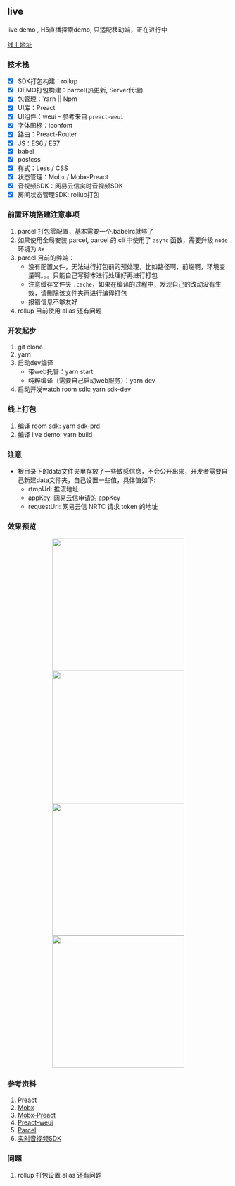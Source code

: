 ## live

live demo , H5直播探索demo, 只适配移动端，正在进行中

[线上地址](https://ldodo.cc/static/live/)

### 技术栈

- [x] SDK打包构建：rollup
- [x] DEMO打包构建：parcel(热更新, Server代理)
- [x] 包管理：Yarn || Npm
- [x] UI库：Preact
- [x] UI组件：weui - 参考来自 `preact-weui`
- [x] 字体图标：iconfont
- [x] 路由：Preact-Router
- [x] JS：ES6 / ES7
- [x] babel
- [x] postcss
- [x] 样式：Less / CSS
- [x] 状态管理：Mobx / Mobx-Preact
- [x] 音视频SDK：网易云信实时音视频SDK
- [x] 房间状态管理SDK: rollup打包

### 前置环境搭建注意事项

1. parcel 打包零配置，基本需要一个.babelrc就够了
2. 如果使用全局安装 parcel, parcel 的 cli 中使用了 `async` 函数，需要升级 `node` 环境为 `8+`
3. parcel 目前的弊端：
    -   没有配置文件，无法进行打包前的预处理，比如路径啊，前缀啊，环境变量啊。。。只能自己写脚本进行处理好再进行打包
    -   注意缓存文件夹 `.cache`，如果在编译的过程中，发现自己的改动没有生效，请删除该文件夹再进行编译打包
    -   报错信息不够友好
4. rollup 目前使用 alias 还有问题

### 开发起步

1. git clone
2. yarn
3. 启动dev编译
    -   带web托管：yarn start
    -   纯粹编译（需要自己启动web服务）：yarn dev
4. 启动开发watch room sdk: yarn sdk-dev

### 线上打包

1. 编译 room sdk: yarn sdk-prd
2. 编译 live demo: yarn build

### 注意

- 根目录下的data文件夹里存放了一些敏感信息，不会公开出来，开发者需要自己新建data文件夹，自己设置一些值，具体值如下:
    -   rtmpUrl: 推流地址
    -   appKey: 网易云信申请的 appKey
    -   requestUrl: 网易云信 NRTC 请求 token 的地址

### 效果预览

<div align="center"><img width="300" src="https://raw.githubusercontent.com/lduoduo/live/master/preview/im1.png"/></div>
<div align="center"><img width="300" src="https://raw.githubusercontent.com/lduoduo/live/master/preview/im2.png"/></div>
<div align="center"><img width="300" src="https://raw.githubusercontent.com/lduoduo/live/master/preview/im3.png"/></div>
<div align="center"><img width="300" src="https://raw.githubusercontent.com/lduoduo/live/master/preview/im4.png"/></div>

### 参考资料
1. [Preact](https://preactjs.com/)
2. [Mobx](https://github.com/mobxjs/mobx)
3. [Mobx-Preact](https://github.com/mobxjs/mobx-preact)
3. [Preact-weui](https://github.com/afeiship/preact-weui)
4. [Parcel](https://github.com/parcel-bundler/parcel)
5. [实时音视频SDK](https://netease.im/im-sdk-demo)

### 问题
1. rollup 打包设置 alias 还有问题

